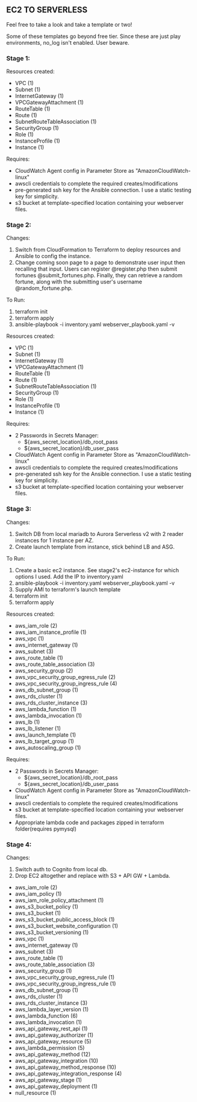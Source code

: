 ## EC2 TO SERVERLESS

Feel free to take a look and take a template or two!

Some of these templates go beyond free tier. Since these are just play environments, no_log isn't enabled. User beware.

### Stage 1:
Resources created:
- VPC (1)
- Subnet (1)
- InternetGateway (1)
- VPCGatewayAttachment (1)
- RouteTable (1)
- Route (1)
- SubnetRouteTableAssociation (1)
- SecurityGroup (1)
- Role (1)
- InstanceProfile (1)
- Instance (1)

Requires:
- CloudWatch Agent config in Parameter Store as "AmazonCloudWatch-linux"
- awscli credentials to complete the required creates/modifications
- pre-generated ssh key for the Ansible connection. I use a static testing key for simplicity.
- s3 bucket at template-specified location containing your webserver files.

### Stage 2:
Changes: 
1. Switch from CloudFormation to Terraform to deploy resources and Ansible to config the instance.
2. Change coming soon page to a page to demonstrate user input then recalling that input. Users can register @register.php then submit fortunes @submit_fortunes.php. Finally, they can retrieve a random fortune, along with the submitting user's username @random_fortune.php.

To Run:
1. terraform init
2. terraform apply
3. ansible-playbook -i inventory.yaml webserver_playbook.yaml -v

Resources created:
- VPC (1)
- Subnet (1)
- InternetGateway (1)
- VPCGatewayAttachment (1)
- RouteTable (1)
- Route (1)
- SubnetRouteTableAssociation (1)
- SecurityGroup (1)
- Role (1)
- InstanceProfile (1)
- Instance (1)

Requires:
- 2 Passwords in Secrets Manager:
  - ${aws_secret_location}/db_root_pass
  - ${aws_secret_location}/db_user_pass
- CloudWatch Agent config in Parameter Store as "AmazonCloudWatch-linux"
- awscli credentials to complete the required creates/modifications
- pre-generated ssh key for the Ansible connection. I use a static testing key for simplicity.
- s3 bucket at template-specified location containing your webserver files.

### Stage 3:
Changes: 
1. Switch DB from local mariadb to Aurora Serverless v2 with 2 reader instances for 1 instance per AZ.
2. Create launch template from instance, stick behind LB and ASG.

To Run:
1. Create a basic ec2 instance. See stage2's ec2-instance for which options I used. Add the IP to inventory.yaml
2. ansible-playbook -i inventory.yaml webserver_playbook.yaml -v
3. Supply AMI to terraform's launch template
4. terraform init
5. terraform apply

Resources created:

- aws_iam_role (2)
- aws_iam_instance_profile (1)
- aws_vpc (1)
- aws_internet_gateway (1)
- aws_subnet (3)
- aws_route_table (1)
- aws_route_table_association (3)
- aws_security_group (2)
- aws_vpc_security_group_egress_rule (2)
- aws_vpc_security_group_ingress_rule (4)
- aws_db_subnet_group (1)
- aws_rds_cluster (1)
- aws_rds_cluster_instance (3)
- aws_lambda_function (1)
- aws_lambda_invocation (1)
- aws_lb (1)
- aws_lb_listener (1)
- aws_launch_template (1)
- aws_lb_target_group (1)
- aws_autoscaling_group (1)

Requires:
- 2 Passwords in Secrets Manager:
  - ${aws_secret_location}/db_root_pass
  - ${aws_secret_location}/db_user_pass
- CloudWatch Agent config in Parameter Store as "AmazonCloudWatch-linux"
- awscli credentials to complete the required creates/modifications
- s3 bucket at template-specified location containing your webserver files.
- Appropriate lambda code and packages zipped in terraform folder(requires pymysql)

### Stage 4:
Changes: 
1. Switch auth to Cognito from local db.
2. Drop EC2 altogether and replace with S3 + API GW + Lambda.


- aws_iam_role (2)
- aws_iam_policy (1)
- aws_iam_role_policy_attachment (1)
- aws_s3_bucket_policy (1)
- aws_s3_bucket (1)
- aws_s3_bucket_public_access_block (1)
- aws_s3_bucket_website_configuration (1)
- aws_s3_bucket_versioning (1)
- aws_vpc (1)
- aws_internet_gateway (1)
- aws_subnet (3)
- aws_route_table (1)
- aws_route_table_association (3)
- aws_security_group (1)
- aws_vpc_security_group_egress_rule (1)
- aws_vpc_security_group_ingress_rule (1)
- aws_db_subnet_group (1)
- aws_rds_cluster (1)
- aws_rds_cluster_instance (3)
- aws_lambda_layer_version (1)
- aws_lambda_function (6)
- aws_lambda_invocation (1)
- aws_api_gateway_rest_api (1)
- aws_api_gateway_authorizer (1)
- aws_api_gateway_resource (5)
- aws_lambda_permission (5)
- aws_api_gateway_method (12)
- aws_api_gateway_integration (10)
- aws_api_gateway_method_response (10)
- aws_api_gateway_integration_response (4)
- aws_api_gateway_stage (1)
- aws_api_gateway_deployment (1)
- null_resource (1)



